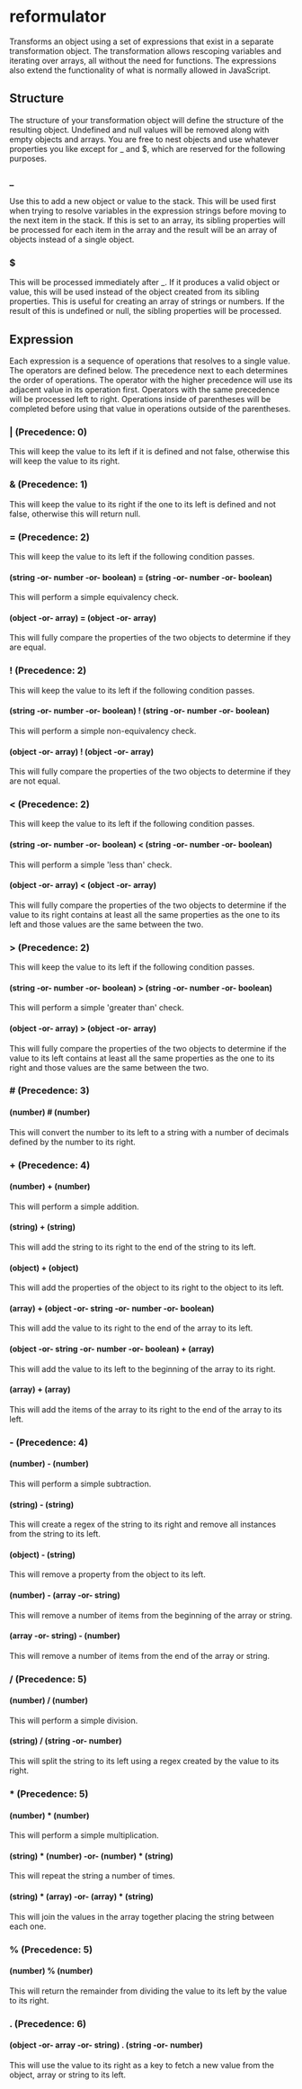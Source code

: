 # reformulator
Transforms an object using a set of expressions that exist in a separate transformation object. The transformation allows rescoping variables and iterating over arrays, all without the need for functions. The expressions also extend the functionality of what is normally allowed in JavaScript.

## Structure
The structure of your transformation object will define the structure of the resulting object. Undefined and null values will be removed along with empty objects and arrays. You are free to nest objects and use whatever properties you like except for _ and $, which are reserved for the following purposes.

### _
Use this to add a new object or value to the stack. This will be used first when trying to resolve variables in the expression strings before moving to the next item in the stack. If this is set to an array, its sibling properties will be processed for each item in the array and the result will be an array of objects instead of a single object.

### $
This will be processed immediately after _. If it produces a valid object or value, this will be used instead of the object created from its sibling properties. This is useful for creating an array of strings or numbers. If the result of this is undefined or null, the sibling properties will be processed.

## Expression
Each expression is a sequence of operations that resolves to a single value. The operators are defined below. The precedence next to each determines the order of operations. The operator with the higher precedence will use its adjacent value in its operation first. Operators with the same precedence will be processed left to right. Operations inside of parentheses will be completed before using that value in operations outside of the parentheses.

### | (Precedence: 0)
This will keep the value to its left if it is defined and not false, otherwise this will keep the value to its right.

### & (Precedence: 1)
This will keep the value to its right if the one to its left is defined and not false, otherwise this will return null.

### = (Precedence: 2)
This will keep the value to its left if the following condition passes.
#### (string -or- number -or- boolean) = (string -or- number -or- boolean)
This will perform a simple equivalency check.
#### (object -or- array) = (object -or- array)
This will fully compare the properties of the two objects to determine if they are equal.

### ! (Precedence: 2)
This will keep the value to its left if the following condition passes.
#### (string -or- number -or- boolean) ! (string -or- number -or- boolean)
This will perform a simple non-equivalency check.
#### (object -or- array) ! (object -or- array)
This will fully compare the properties of the two objects to determine if they are not equal.

### < (Precedence: 2)
This will keep the value to its left if the following condition passes.
#### (string -or- number -or- boolean) < (string -or- number -or- boolean)
This will perform a simple 'less than' check.
#### (object -or- array) < (object -or- array)
This will fully compare the properties of the two objects to determine if the value to its right contains at least all the same properties as the one to its left and those values are the same between the two.

### > (Precedence: 2)
This will keep the value to its left if the following condition passes.
#### (string -or- number -or- boolean) > (string -or- number -or- boolean)
This will perform a simple 'greater than' check.
#### (object -or- array) > (object -or- array)
This will fully compare the properties of the two objects to determine if the value to its left contains at least all the same properties as the one to its right and those values are the same between the two.

### # (Precedence: 3)
#### (number) # (number)
This will convert the number to its left to a string with a number of decimals defined by the number to its right.

### + (Precedence: 4)
#### (number) + (number)
This will perform a simple addition.
#### (string) + (string)
This will add the string to its right to the end of the string to its left.
#### (object) + (object)
This will add the properties of the object to its right to the object to its left.
#### (array) + (object -or- string -or- number -or- boolean)
This will add the value to its right to the end of the array to its left.
#### (object -or- string -or- number -or- boolean) + (array)
This will add the value to its left to the beginning of the array to its right.
#### (array) + (array)
This will add the items of the array to its right to the end of the array to its left.

### - (Precedence: 4)
#### (number) - (number)
This will perform a simple subtraction.
#### (string) - (string)
This will create a regex of the string to its right and remove all instances from the string to its left.
#### (object) - (string)
This will remove a property from the object to its left.
#### (number) - (array -or- string)
This will remove a number of items from the beginning of the array or string.
#### (array -or- string) - (number)
This will remove a number of items from the end of the array or string.

### / (Precedence: 5)
#### (number) / (number)
This will perform a simple division.
#### (string) / (string -or- number)
This will split the string to its left using a regex created by the value to its right.

### * (Precedence: 5)
#### (number) * (number)
This will perform a simple multiplication.
#### (string) * (number) -or- (number) * (string)
This will repeat the string a number of times.
#### (string) * (array) -or- (array) * (string)
This will join the values in the array together placing the string between each one.

### % (Precedence: 5)
#### (number) % (number)
This will return the remainder from dividing the value to its left by the value to its right.

### . (Precedence: 6)
#### (object -or- array -or- string) . (string -or- number)
This will use the value to its right as a key to fetch a new value from the object, array or string to its left.
